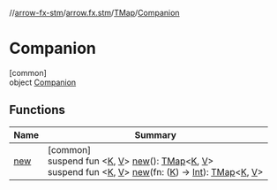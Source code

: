 //[arrow-fx-stm](../../../../index.md)/[arrow.fx.stm](../../index.md)/[TMap](../index.md)/[Companion](index.md)

# Companion

[common]\
object [Companion](index.md)

## Functions

| Name | Summary |
|---|---|
| [new](new.md) | [common]<br>suspend fun &lt;[K](new.md), [V](new.md)&gt; [new](new.md)(): [TMap](../index.md)&lt;[K](new.md), [V](new.md)&gt;<br>suspend fun &lt;[K](new.md), [V](new.md)&gt; [new](new.md)(fn: ([K](new.md)) -&gt; [Int](https://kotlinlang.org/api/latest/jvm/stdlib/kotlin/-int/index.html)): [TMap](../index.md)&lt;[K](new.md), [V](new.md)&gt; |
